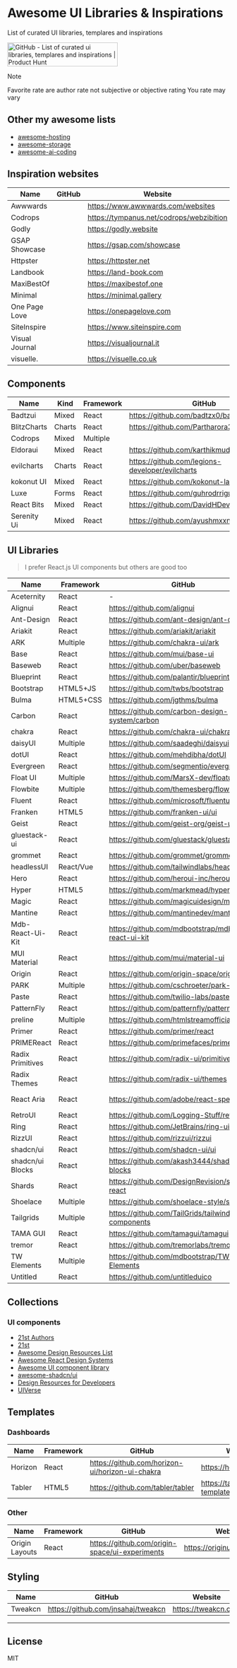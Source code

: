 # Awesome UI Libraries & Inspirations

List of curated UI libraries, templares and inspirations

<a href="https://www.producthunt.com/products/github-175?embed=true&utm_source=badge-featured&utm_medium=badge&utm_source=badge-github&#0045;bbe0807f&#0045;fef0&#0045;4a85&#0045;a768&#0045;da8594b72d36" target="_blank"><img src="https://api.producthunt.com/widgets/embed-image/v1/featured.svg?post_id=1010033&theme=light&t=1756301663548" alt="GitHub - List&#0032;of&#0032;curated&#0032;ui&#0032;libraries&#0044;&#0032;templares&#0032;and&#0032;inspirations | Product Hunt" style="width: 250px; height: 54px;" width="250" height="54" /></a>

> [!NOTE]
> Favorite rate are author rate not subjective or objective rating
> You rate may vary

## Other my awesome lists

- [awesome-hosting](https://github.com/dalisoft/awesome-hosting)
- [awesome-storage](https://github.com/dalisoft/awesome-storage)
- [awesome-ai-coding](https://github.com/dalisoft/awesome-ai-coding)

## Inspiration websites

| Name           | GitHub | Website                                    | Favorite |
| -------------- | ------ | ------------------------------------------ | -------- |
| Awwwards       |        | <https://www.awwwards.com/websites>        |          |
| Codrops        |        | <https://tympanus.net/codrops/webzibition> | Top 1    |
| Godly          |        | <https://godly.website>                    | Top 1    |
| GSAP Showcase  |        | <https://gsap.com/showcase>                |          |
| Httpster       |        | <https://httpster.net>                     |          |
| Landbook       |        | <https://land-book.com>                    |          |
| MaxiBestOf     |        | <https://maxibestof.one>                   |          |
| Minimal        |        | <https://minimal.gallery>                  |          |
| One Page Love  |        | <https://onepagelove.com>                  |          |
| SiteInspire    |        | <https://www.siteinspire.com>              |          |
| Visual Journal |        | <https://visualjournal.it>                 |          |
| visuelle.      |        | <https://visuelle.co.uk>                   |          |

## Components

| Name        | Kind   | Framework | GitHub                                            | Website                              | PRO                             | Favorite |
| ----------- | ------ | --------- | ------------------------------------------------- | ------------------------------------ | ------------------------------- | -------- |
| Badtzui     | Mixed  | React     | <https://github.com/badtzx0/badtz-ui>             | <https://www.badtz-ui.com>           | [Yes](https://pro.badtz-ui.com) | -        |
| BlitzCharts | Charts | React     | <https://github.com/Partharora383/Blitzcharts>    | <https://blitz-charts.vercel.app>    | -                               | -        |
| Codrops     | Mixed  | Multiple  |                                                   | <https://tympanus.net/codrops/demos> | -                               | -        |
| Eldoraui    | Mixed  | React     | <https://github.com/karthikmudunuri/eldoraui>     | <https://www.eldoraui.site>          | -                               | -        |
| evilcharts  | Charts | React     | <https://github.com/legions-developer/evilcharts> | <https://evilcharts.com>             | -                               | -        |
| kokonut UI  | Mixed  | React     | <https://github.com/kokonut-labs/kokonutui>       | <https://kokonutui.com>              | [Yes](https://kokonutui.pro)    | -        |
| Luxe        | Forms  | React     | <https://github.com/guhrodrrigues/luxe>           | <https://www.luxeui.com>             | -                               | -        |
| React Bits  | Mixed  | React     | <https://github.com/DavidHDev/react-bits>         | <https://reactbits.dev>              | -                               | Top 1    |
| Serenity Ui | Mixed  | React     | <https://github.com/ayushmxxn/serenity-ui>        | <https://www.serenity-ui.com>        | -                               | -        |

## UI Libraries

> I prefer React.js UI components but others are good too

| Name             | Framework | GitHub                                                | Website                                        | PRO                                                    | Favorite |
| ---------------- | --------- | ----------------------------------------------------- | ---------------------------------------------- | ------------------------------------------------------ | -------- |
| Aceternity       | React     | -                                                     | <https://ui.aceternity.com>                    | [Yes](https://pro.aceternity.com)                      | Top 2    |
| Alignui          | React     | <https://github.com/alignui>                          | <https://www.alignui.com>                      | [Yes](https://pro.alignui.com)                         | Top 5    |
| Ant-Design       | React     | <https://github.com/ant-design/ant-design>            | <https://ant.design>                           | -                                                      | -        |
| Ariakit          | React     | <https://github.com/ariakit/ariakit>                  | <https://ariakit.org>                          | [Yes](https://ariakit.org/plus)                        | Top 5    |
| ARK              | Multiple  | <https://github.com/chakra-ui/ark>                    | <https://ark-ui.com>                           | [Yes](https://ark-ui.com/plus)                         | Top 5    |
| Base             | React     | <https://github.com/mui/base-ui>                      | <https://base-ui.com>                          | -                                                      | Top 4    |
| Baseweb          | React     | <https://github.com/uber/baseweb>                     | <https://baseweb.design>                       | -                                                      | -        |
| Blueprint        | React     | <https://github.com/palantir/blueprint>               | <https://blueprintjs.com>                      | -                                                      | -        |
| Bootstrap        | HTML5+JS  | <https://github.com/twbs/bootstrap>                   | <https://getbootstrap.com>                     | -                                                      | -        |
| Bulma            | HTML5+CSS | <https://github.com/jgthms/bulma>                     | <https://bulma.io>                             | -                                                      | Top 5    |
| Carbon           | React     | <https://github.com/carbon-design-system/carbon>      | <https://carbondesignsystem.com>               | -                                                      | -        |
| chakra           | React     | <https://github.com/chakra-ui/chakra-ui>              | <https://chakra-ui.com>                        | [Yes](https://pro.chakra-ui.com)                       | Top 4    |
| daisyUI          | Multiple  | <https://github.com/saadeghi/daisyui>                 | <https://daisyui.com>                          | -                                                      | -        |
| dotUI            | React     | <https://github.com/mehdibha/dotUI>                   | <https://dotui.org>                            | -                                                      | Top 3    |
| Evergreen        | React     | <https://github.com/segmentio/evergreen>              | -                                              | -                                                      | -        |
| Float UI         | Multiple  | <https://github.com/MarsX-dev/floatui>                | <https://floatui.com>                          | -                                                      | -        |
| Flowbite         | Multiple  | <https://github.com/themesberg/flowbite>              | <https://flowbite.com>                         | -                                                      | -        |
| Fluent           | React     | <https://github.com/microsoft/fluentui>               | <https://react.fluentui.dev>                   | -                                                      | -        |
| Franken          | HTML5     | <https://github.com/franken-ui/ui>                    | <https://franken-ui.dev>                       | -                                                      | -        |
| Geist            | React     | <https://github.com/geist-org/geist-ui>               | <https://geist-ui.dev>                         | -                                                      | -        |
| gluestack-ui     | React     | <https://github.com/gluestack/gluestack-ui>           | <https://gluestack.io>                         | -                                                      | Top 4    |
| grommet          | React     | <https://github.com/grommet/grommet>                  | <https://v2.grommet.io>                        | -                                                      |          |
| headlessUI       | React/Vue | <https://github.com/tailwindlabs/headlessui>          | <https://headlessui.com>                       | -                                                      | -        |
| Hero             | React     | <https://github.com/heroui-inc/heroui>                | <https://www.heroui.com>                       | -                                                      | Top 6    |
| Hyper            | HTML5     | <https://github.com/markmead/hyperui>                 | <https://www.hyperui.dev>                      | -                                                      | -        |
| Magic            | React     | <https://github.com/magicuidesign/magicui>            | <https://magicui.design>                       | -                                                      | Top 2    |
| Mantine          | React     | <https://github.com/mantinedev/mantine>               | <https://mantine.dev>                          | -                                                      | Top 4    |
| Mdb-React-Ui-Kit | React     | <https://github.com/mdbootstrap/mdb-react-ui-kit>     | <https://mdbootstrap.com>                      | [Yes](https://mdbootstrap.com/pro)                     | -        |
| MUI Material     | React     | <https://github.com/mui/material-ui>                  | <https://mui.com/material-ui>                  | -                                                      | -        |
| Origin           | React     | <https://github.com/origin-space/originui>            | <https://originui.com>                         | -                                                      | -        |
| PARK             | Multiple  | <https://github.com/cschroeter/park-ui>               | <https://park-ui.com>                          | -                                                      | -        |
| Paste            | React     | <https://github.com/twilio-labs/paste>                | <https://paste.twilio.design>                  | -                                                      | -        |
| PatternFly       | React     | <https://github.com/patternfly/patternfly>            | <https://www.patternfly.org>                   | -                                                      | -        |
| preline          | Multiple  | <https://github.com/htmlstreamofficial/preline>       | <https://preline.co>                           | [Yes](https://preline.co/pro)                          | Top 6    |
| Primer           | React     | <https://github.com/primer/react>                     | <https://primer.style>                         | -                                                      | -        |
| PRIMEReact       | React     | <https://github.com/primefaces/primereact>            | <https://primereact.org>                       | -                                                      | Top 5    |
| Radix Primitives | React     | <https://github.com/radix-ui/primitives>              | <https://www.radix-ui.com>                     | -                                                      | Top 1    |
| Radix Themes     | React     | <https://github.com/radix-ui/themes>                  | <https://www.radix-ui.com>                     | -                                                      | Top 1    |
| React Aria       | React     | <https://github.com/adobe/react-spectrum>             | <https://react-spectrum.adobe.com/react-aria>  | -                                                      |          |
| RetroUI          | React     | <https://github.com/Logging-Stuff/retroui>            | <https://www.retroui.dev>                      | [Yes](https://pro.retroui.dev)                         | -        |
| Ring             | React     | <https://github.com/JetBrains/ring-ui>                | <https://jetbrains.github.io/ring-ui>          | -                                                      | -        |
| RizzUI           | React     | <https://github.com/rizzui/rizzui>                    | <https://www.rizzui.com>                       | -                                                      | Top 5    |
| shadcn/ui        | React     | <https://github.com/shadcn-ui/ui>                     | <https://ui.shadcn.com>                        | -                                                      | Top 3    |
| shadcn/ui Blocks | React     | <https://github.com/akash3444/shadcn-ui-blocks>       | <https://www.shadcnui-blocks.com>              | [Yes](https://pro.shadcnui-blocks.com)                 | Top 5    |
| Shards           | React     | <https://github.com/DesignRevision/shards-react>      | <https://designrevision.com/docs/shards-react> | [Yes](https://designrevision.com/downloads/shards-pro) | -        |
| Shoelace         | Multiple  | <https://github.com/shoelace-style/shoelace>          | <https://shoelace.style>                       | -                                                      | Top 5    |
| Tailgrids        | Multiple  | <https://github.com/TailGrids/tailwind-ui-components> | <https://tailgrids.com>                        | [Yes](https://tailgrids.com/pricing)                   | -        |
| TAMA GUI         | React     | <https://github.com/tamagui/tamagui>                  | <https://tamagui.dev/ui/intro>                 | Yes                                                    | -        |
| tremor           | React     | <https://github.com/tremorlabs/tremor>                | <https://tremor.so>                            | -                                                      | -        |
| TW Elements      | Multiple  | <https://github.com/mdbootstrap/TW-Elements>          | <https://tw-elements.com>                      | [Yes](https://tw-elements.com/pro)                     | -        |
| Untitled         | React     | <https://github.com/untitleduico>                     | <https://www.untitledui.com>                   | [Yes](https://www.untitledui.com/pricing)              | Top 5    |

## Collections

### UI components

- [21st Authors](https://21st.dev/authors)
- [21st](https://21st.dev)
- [Awesome Design Resources List](https://github.com/darelova/Awesome-Design-Resources-List)
- [Awesome React Design Systems](https://github.com/jbranchaud/awesome-react-design-systems)
- [Awesome UI component library](https://github.com/anubhavsrivastava/awesome-ui-component-library)
- [awesome-shadcn/ui](https://github.com/birobirobiro/awesome-shadcn-ui)
- [Design Resources for Developers](https://github.com/bradtraversy/design-resources-for-developers)
- [UIVerse](https://uiverse.io)

## Templates

### Dashboards

| Name    | Framework | GitHub                                            | Website                            | PRO                               | Favorite |
| ------- | --------- | ------------------------------------------------- | ---------------------------------- | --------------------------------- | -------- |
| Horizon | React     | <https://github.com/horizon-ui/horizon-ui-chakra> | <https://horizon-ui.com>           | [Yes](https://horizon-ui.com/pro) | -        |
| Tabler  | HTML5     | <https://github.com/tabler/tabler>                | <https://tabler.io/admin-template> |                                   | -        |

### Other

| Name           | Framework | GitHub                                           | Website                        | PRO | Favorite |
| -------------- | --------- | ------------------------------------------------ | ------------------------------ | --- | -------- |
| Origin Layouts | React     | <https://github.com/origin-space/ui-experiments> | <https://originui.com/layouts> | -   | -        |

## Styling

| Name    | GitHub                               | Website               | PRO                                | Favorite |
| ------- | ------------------------------------ | --------------------- | ---------------------------------- | -------- |
| Tweakcn | <https://github.com/jnsahaj/tweakcn> | <https://tweakcn.com> | [Yes](https://tweakcn.com/pricing) | -        |

---

## License

MIT

